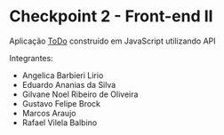 # Checkpoint 2 - Front-end II

<p>Aplicação <a href="https://angelicablirio.github.io/Front-end-II-checkpoint-2/">ToDo</a> construído em JavaScript utilizando API</p>

Integrantes:
<ul>
  <li>Angelica Barbieri Lirio</li>
  <li>Eduardo Ananias da Silva</li>
  <li>Gilvane Noel Ribeiro de Oliveira</li>
  <li>Gustavo Felipe Brock</li>
  <li>Marcos Araujo</li>
  <li>Rafael Vilela Balbino</li>
</ul>
